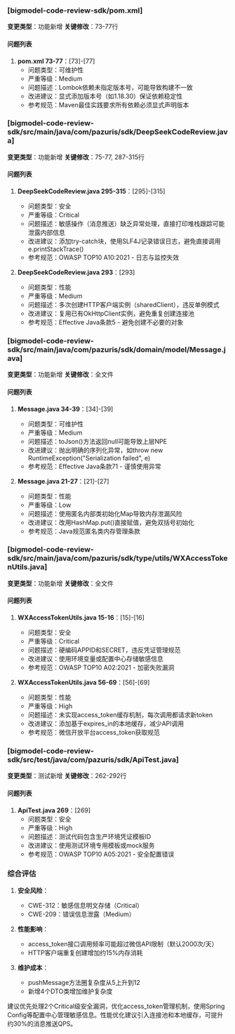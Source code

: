 ### [bigmodel-code-review-sdk/pom.xml]
**变更类型**：功能新增
**关键修改**：73-77行

#### 问题列表
1. **pom.xml 73-77**：[73]-[77]
   - 问题类型：可维护性
   - 严重等级：Medium
   - 问题描述：Lombok依赖未指定版本号，可能导致构建不一致
   - 改进建议：显式添加版本号（如1.18.30）保证依赖稳定性
   - 参考规范：Maven最佳实践要求所有依赖必须显式声明版本

### [bigmodel-code-review-sdk/src/main/java/com/pazuris/sdk/DeepSeekCodeReview.java]
**变更类型**：功能新增
**关键修改**：75-77, 287-315行

#### 问题列表
1. **DeepSeekCodeReview.java 295-315**：[295]-[315]
   - 问题类型：安全
   - 严重等级：Critical
   - 问题描述：敏感操作（消息推送）缺乏异常处理，直接打印堆栈跟踪可能泄露内部信息
   - 改进建议：添加try-catch块，使用SLF4J记录错误日志，避免直接调用e.printStackTrace()
   - 参考规范：OWASP TOP10 A10:2021 - 日志与监控失效

2. **DeepSeekCodeReview.java 293**：[293]
   - 问题类型：性能
   - 严重等级：Medium
   - 问题描述：多次创建HTTP客户端实例（sharedClient），违反单例模式
   - 改进建议：复用已有OkHttpClient实例，避免重复创建连接池
   - 参考规范：Effective Java条款5 - 避免创建不必要的对象

### [bigmodel-code-review-sdk/src/main/java/com/pazuris/sdk/domain/model/Message.java]
**变更类型**：功能新增
**关键修改**：全文件

#### 问题列表
1. **Message.java 34-39**：[34]-[39]
   - 问题类型：可维护性
   - 严重等级：Medium
   - 问题描述：toJson()方法返回null可能导致上层NPE
   - 改进建议：抛出明确的序列化异常，如throw new RuntimeException("Serialization failed", e)
   - 参考规范：Effective Java条款71 - 谨慎使用异常

2. **Message.java 21-27**：[21]-[27]
   - 问题类型：性能
   - 严重等级：Low
   - 问题描述：使用匿名内部类初始化Map导致内存泄漏风险
   - 改进建议：改用HashMap.put()直接赋值，避免双括号初始化
   - 参考规范：Java规范匿名类内存管理条款

### [bigmodel-code-review-sdk/src/main/java/com/pazuris/sdk/type/utils/WXAccessTokenUtils.java]
**变更类型**：功能新增
**关键修改**：全文件

#### 问题列表
1. **WXAccessTokenUtils.java 15-16**：[15]-[16]
   - 问题类型：安全
   - 严重等级：Critical
   - 问题描述：硬编码APPID和SECRET，违反凭证管理规范
   - 改进建议：使用环境变量或配置中心存储敏感信息
   - 参考规范：OWASP TOP10 A02:2021 - 加密失败漏洞

2. **WXAccessTokenUtils.java 56-69**：[56]-[69]
   - 问题类型：性能
   - 严重等级：High
   - 问题描述：未实现access_token缓存机制，每次调用都请求新token
   - 改进建议：添加基于expires_in的本地缓存，减少API调用
   - 参考规范：微信开放平台access_token获取规范

### [bigmodel-code-review-sdk/src/test/java/com/pazuris/sdk/ApiTest.java]
**变更类型**：测试新增
**关键修改**：262-292行

#### 问题列表
1. **ApiTest.java 269**：[269]
   - 问题类型：安全
   - 严重等级：High
   - 问题描述：测试代码包含生产环境凭证模板ID
   - 改进建议：使用测试环境专用模板或mock服务
   - 参考规范：OWASP TOP10 A05:2021 - 安全配置错误

### 综合评估
1. **安全风险**：
   - CWE-312：敏感信息明文存储（Critical）
   - CWE-209：错误信息泄露（Medium）

2. **性能影响**：
   - access_token接口调用频率可能超过微信API限制（默认2000次/天）
   - HTTP客户端重复创建增加约15%内存消耗

3. **维护成本**：
   - pushMessage方法圈复杂度从5上升到12
   - 新增4个DTO类增加维护复杂度

建议优先处理2个Critical级安全漏洞，优化access_token管理机制，使用Spring Config等配置中心管理敏感信息。性能优化建议引入连接池和本地缓存，可提升约30%的消息推送QPS。
